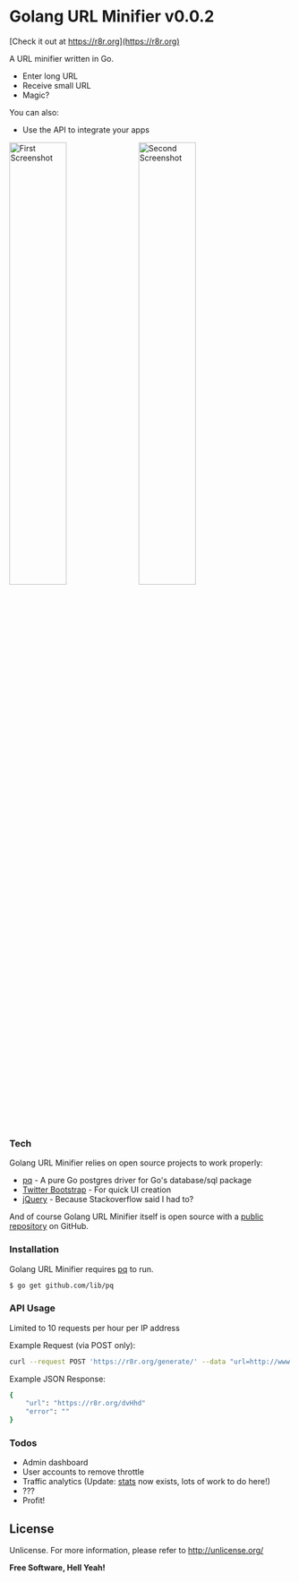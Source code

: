 # Golang URL Minifier v0.0.2

[Check it out at https://r8r.org](https://r8r.org)

A URL minifier written in Go.

  - Enter long URL
  - Receive small URL
  - Magic?

You can also:
  - Use the API to integrate your apps

<img src="https://raw.githubusercontent.com/nickvellios/Golang-URL-Minifier/master/ss1.png" alt="First Screenshot" width="45%" height="45%">
<img src="https://raw.githubusercontent.com/nickvellios/Golang-URL-Minifier/master/ss2.png" alt="Second Screenshot" width="45%" height="45%">

### Tech

Golang URL Minifier relies on open source projects to work properly:

* [pq] - A pure Go postgres driver for Go's database/sql package
* [Twitter Bootstrap] - For quick UI creation
* [jQuery] - Because Stackoverflow said I had to?

And of course Golang URL Minifier itself is open source with a [public repository][gomin]
 on GitHub.

### Installation

Golang URL Minifier requires [pq](https://github.com/lib/pq) to run.

```sh
$ go get github.com/lib/pq
```

### API Usage

Limited to 10 requests per hour per IP address

Example Request (via POST only):

```sh
curl --request POST 'https://r8r.org/generate/' --data "url=http://www.golang.org"
```

Example JSON Response:

```sh
{
	"url": "https://r8r.org/dvHhd"
	"error": ""
}
```

### Todos

 - Admin dashboard
 - User accounts to remove throttle
 - Traffic analytics (Update:  [stats] now exists, lots of work to do here!)
 - ???
 - Profit!

License
----

Unlicense.  For more information, please refer to <http://unlicense.org/>


**Free Software, Hell Yeah!**

[//]: # (These are reference links used in the body of this note and get stripped out when the markdown processor does its job. There is no need to format nicely because it shouldn't be seen. Thanks SO - http://stackoverflow.com/questions/4823468/store-comments-in-markdown-syntax)


   [pq]: <https://github.com/lib/pq>
   [Twitter Bootstrap]: <http://getbootstrap.com/>
   [jQuery]: <https://jquery.com/>
   [gomin]: <https://github.com/nickvellios/Golang-URL-Minifier>
   [stats]: <http://r8r.org/stats/>
